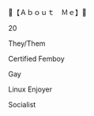 :pink_heart:【﻿Ａｂｏｕｔ　Ｍｅ】:pink_heart:
  
 20
 
 They/Them
 
 Certified Femboy 
 
 Gay 
 
 Linux Enjoyer 
 
 Socialist


<!--
**psychoticnmina/psychoticnmina** is a ✨ _special_ ✨ repository because its `README.md` (this file) appears on your GitHub profile.

Here are some ideas to get you started:

- 🔭 I’m currently working on ...
- 🌱 I’m currently learning ...
- 👯 I’m looking to collaborate on ...
- 🤔 I’m looking for help with ...
- 💬 Ask me about ...
- 📫 How to reach me: ...
- 😄 Pronouns: ...
- ⚡ Fun fact: ...
-->
